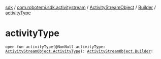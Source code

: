 [sdk](../../../index.md) / [com.robotemi.sdk.activitystream](../../index.md) / [ActivityStreamObject](../index.md) / [Builder](index.md) / [activityType](./activity-type.md)

# activityType

`open fun activityType(@NonNull activityType: `[`ActivityStreamObject.ActivityType`](../-activity-type/index.md)`): `[`ActivityStreamObject.Builder`](index.md)`!`